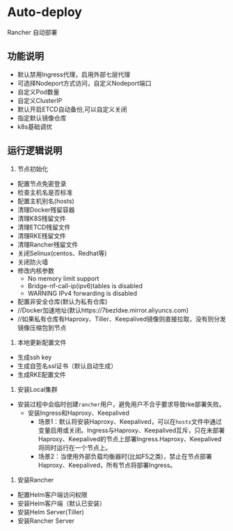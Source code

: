 # Auto-deploy

Rancher 自动部署

## 功能说明

- 默认禁用Ingress代理，启用外部七层代理
- 可选择Nodeport方式访问，自定义Nodeport端口
- 自定义Pod数量
- 自定义ClusterIP
- 默认开启ETCD自动备份,可以自定义关闭
- 指定默认镜像仓库
- k8s基础调优

## 运行逻辑说明

1. 节点初始化
  - 配置节点免密登录
  - 检查主机名是否标准
  - 配置主机别名(hosts)
  - 清理Docker残留容器
  - 清理K8S残留文件
  - 清理ETCD残留文件
  - 清理RKE残留文件
  - 清理Rancher残留文件
  - 关闭Selinux(centos、Redhat等)
  - 关闭防火墙
  - 修改内核参数
    - No memory limit support
    - Bridge-nf-call-ip(ipv6)tables is disabled
    - WARNING IPv4 forwarding is disabled
  - 配置非安全仓库(默认为私有仓库)
  - //Docker加速地址(默认https://7bezldxe.mirror.aliyuncs.com)
  - //如果私有仓库有Haproxy、Tiller、Keepalived镜像则直接拉取，没有则分发镜像压缩包到节点

1. 本地更新配置文件
  - 生成ssh key
  - 生成自签名ssl证书（默认自动生成）
  - 生成RKE配置文件

1. 安装Local集群
  - 安装过程中会临时创建`rancher`用户，避免用户不合乎要求导致rke部署失败。
	- 安装Ingress和Haproxy、Keepalived
	  - 场景1：默认将安装Haproxy、Keepalived，可以在`hosts`文件中通过变量启用或关闭。Ingress与Haproxy、Keepalived互斥，只在未部署Haproxy、Keepalived的节点上部署Ingress.Haproxy、Keepalived将同时运行在一个节点上。
	  - 场景2：当使用外部负载均衡器时(比如F5之类)，禁止在节点部署Haproxy、Keepalived，所有节点将部署Ingress。

1. 安装Rancher
  - 配置Helm客户端访问权限
  - 安装Helm客户端（默认已安装）
  - 安装Helm Server(Tiller)
  - 安装Rancher Server